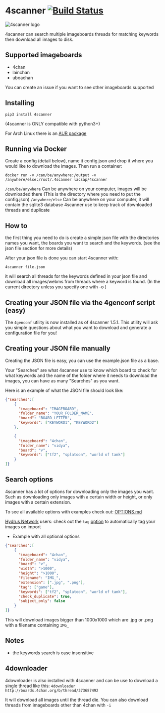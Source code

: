 # 4scanner [![Build Status](https://travis-ci.org/pboardman/4scanner.svg?branch=master)](https://travis-ci.org/pboardman/4scanner)

![4scanner logo](logo/4scanner128.png)

4scanner can search multiple imageboards threads for matching keywords then download all images to disk.

## Supported imageboards
- 4chan
- lainchan
- uboachan

You can create an issue if you want to see other imageboards supported

## Installing

` pip3 install 4scanner `

(4scanner is ONLY compatible with python3+)

For Arch Linux there is an [AUR package](https://aur.archlinux.org/packages/4scanner/)

## Running via Docker
Create a config (detail below), name it config.json and drop it where you would like to download the images. Then run a container:

`docker run -v /can/be/anywhere:/output -v /anywhere/else:/root/.4scanner lacsap/4scanner`

`/can/be/anywhere` Can be anywhere on your computer, images will be downloaded there (This is the directory where you need to put the config.json)
`/anywhere/else` Can be anywhere on your computer, it will contain the sqlite3 database 4scanner use to keep track of downloaded threads and duplicate

## How to

the first thing you need to do is create a simple json file with the directories names
you want, the boards you want to search and the keywords.
(see the json file section for more details)

After your json file is done you can start 4scanner with:

` 4scanner file.json `

it will search all threads for the keywords defined in your json file and
download all images/webms from threads where a keyword is found. (In the current directory unless you specify one with -o )

## Creating your JSON file via the 4genconf script (easy)

The `4genconf` utility is now installed as of 4scanner 1.5.1. This utility will ask you simple questions about what you want to download and generate a configuration file for you!

## Creating your JSON file manually

Creating the JSON file is easy, you can use the example.json file as a base.

Your "Searches" are what 4scanner use to know which board to check for what keywords and the name of the folder where it needs to download the images, you can have as many "Searches" as you want.

Here is an example of what the JSON file should look like:
```json
{"searches":[
    {
      "imageboard": "IMAGEBOARD",
      "folder_name": "YOUR_FOLDER_NAME",
      "board": "BOARD_LETTER",
      "keywords": ["KEYWORD1", "KEYWORD2"]
    },

    {
      "imageboard": "4chan",
      "folder_name": "vidya",
      "board": "v",
      "keywords": ["tf2", "splatoon", "world of tank"]
    }
]}
```

## Search options

4scanner has a lot of options for downloading only the images you want. Such as downloading only images with a certain width or height, or only images with a certain extension.

To see all available options with examples check out: [OPTIONS.md](OPTIONS.md)

[Hydrus Network](https://hydrusnetwork.github.io/hydrus/) users: check out the `tag` [option](OPTIONS.md) to automatically tag your images on import

- Example with all optional options
```json
{"searches":[
    {
      "imageboard": "4chan",
      "folder_name": "vidya",
      "board": "v",
      "width": ">1000",
      "height": ">1000",
      "filename": "IMG_",
      "extension": [".jpg", ".png"],
      "tag": ["game"],
      "keywords": ["tf2", "splatoon", "world of tank"],
      "check_duplicate": true,
      "subject_only": false
    }
]}
```

This will download images bigger than 1000x1000 which are .jpg or .png with a filename containing ``` IMG_ ```

## Notes

- the keywords search is case insensitive

## 4downloader

4downloader is also installed with 4scanner and can be use to download
a single thread like this:
``` 4downloader http://boards.4chan.org/b/thread/373687492 ```

It will download all images until the thread die.
You can also download threads from imageboards other than 4chan with ```-i```
